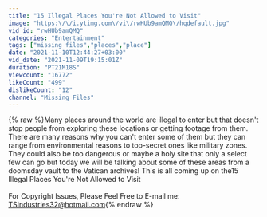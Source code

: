 ```yaml
---
title: "15 Illegal Places You're Not Allowed to Visit"
image: "https:\/\/i.ytimg.com\/vi\/rwHUb9amQMQ\/hqdefault.jpg"
vid_id: "rwHUb9amQMQ"
categories: "Entertainment"
tags: ["missing files","places","place"]
date: "2021-11-10T12:44:27+03:00"
vid_date: "2021-11-09T19:15:01Z"
duration: "PT21M18S"
viewcount: "16772"
likeCount: "499"
dislikeCount: "12"
channel: "Missing Files"
---
```

{% raw %}Many places around the world are illegal to enter but that doesn't stop people from exploring these locations or getting footage from them. There are many reasons why you can't enter some of them but they can range from environmental reasons to top-secret ones like military zones. They could also be too dangerous or maybe a holy site that only a select few can go but today we will be talking about some of these areas from a doomsday vault to the Vatican archives! This is all coming up on the15 Illegal Places You're Not Allowed to Visit<br /><br />For Copyright Issues, Please Feel Free to E-mail me: <br />TSindustries32@hotmail.com{% endraw %}

